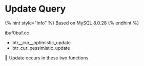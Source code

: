 # Update Query

{% hint style="info" %}
Based on MySQL 8.0.28
{% endhint %}





ibuf0buf.cc

* btr\__cur\__optimistic\_update
* btr\_cur\_pessimistic\_update

🔼 Update occurs in these two functions&#x20;
